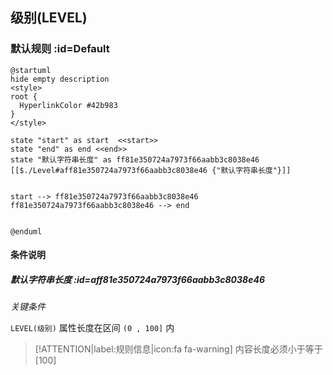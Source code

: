 ## 级别(LEVEL) <!-- {docsify-ignore-all} -->

   

### 默认规则 :id=Default

```plantuml
@startuml
hide empty description
<style>
root {
  HyperlinkColor #42b983
}
</style>

state "start" as start  <<start>>
state "end" as end <<end>>
state "默认字符串长度" as ff81e350724a7973f66aabb3c8038e46 [[$./Level#aff81e350724a7973f66aabb3c8038e46 {"默认字符串长度"}]]


start --> ff81e350724a7973f66aabb3c8038e46 
ff81e350724a7973f66aabb3c8038e46 --> end 


@enduml
```

#### 条件说明

##### 默认字符串长度 :id=aff81e350724a7973f66aabb3c8038e46


*关键条件*


`LEVEL(级别)` 属性长度在区间 `(0 , 100]` 内

> [!ATTENTION|label:规则信息|icon:fa fa-warning]
> 内容长度必须小于等于[100]







